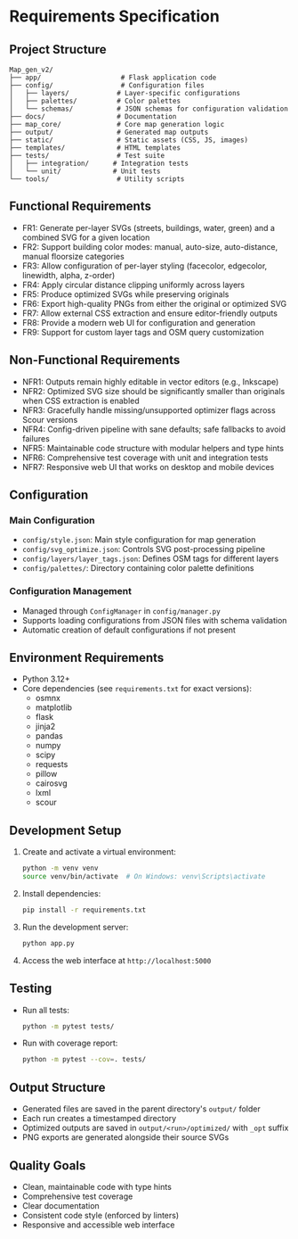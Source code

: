 # Requirements Specification

## Project Structure
```
Map_gen_v2/
├── app/                    # Flask application code
├── config/                 # Configuration files
│   ├── layers/            # Layer-specific configurations
│   ├── palettes/          # Color palettes
│   └── schemas/           # JSON schemas for configuration validation
├── docs/                  # Documentation
├── map_core/              # Core map generation logic
├── output/                # Generated map outputs
├── static/                # Static assets (CSS, JS, images)
├── templates/             # HTML templates
├── tests/                 # Test suite
│   ├── integration/      # Integration tests
│   └── unit/             # Unit tests
└── tools/                 # Utility scripts
```

## Functional Requirements
- FR1: Generate per-layer SVGs (streets, buildings, water, green) and a combined SVG for a given location
- FR2: Support building color modes: manual, auto-size, auto-distance, manual floorsize categories
- FR3: Allow configuration of per-layer styling (facecolor, edgecolor, linewidth, alpha, z-order)
- FR4: Apply circular distance clipping uniformly across layers
- FR5: Produce optimized SVGs while preserving originals
- FR6: Export high-quality PNGs from either the original or optimized SVG
- FR7: Allow external CSS extraction and ensure editor-friendly outputs
- FR8: Provide a modern web UI for configuration and generation
- FR9: Support for custom layer tags and OSM query customization

## Non-Functional Requirements
- NFR1: Outputs remain highly editable in vector editors (e.g., Inkscape)
- NFR2: Optimized SVG size should be significantly smaller than originals when CSS extraction is enabled
- NFR3: Gracefully handle missing/unsupported optimizer flags across Scour versions
- NFR4: Config-driven pipeline with sane defaults; safe fallbacks to avoid failures
- NFR5: Maintainable code structure with modular helpers and type hints
- NFR6: Comprehensive test coverage with unit and integration tests
- NFR7: Responsive web UI that works on desktop and mobile devices

## Configuration

### Main Configuration
- `config/style.json`: Main style configuration for map generation
- `config/svg_optimize.json`: Controls SVG post-processing pipeline
- `config/layers/layer_tags.json`: Defines OSM tags for different layers
- `config/palettes/`: Directory containing color palette definitions

### Configuration Management
- Managed through `ConfigManager` in `config/manager.py`
- Supports loading configurations from JSON files with schema validation
- Automatic creation of default configurations if not present

## Environment Requirements
- Python 3.12+
- Core dependencies (see `requirements.txt` for exact versions):
  - osmnx
  - matplotlib
  - flask
  - jinja2
  - pandas
  - numpy
  - scipy
  - requests
  - pillow
  - cairosvg
  - lxml
  - scour

## Development Setup
1. Create and activate a virtual environment:
   ```bash
   python -m venv venv
   source venv/bin/activate  # On Windows: venv\Scripts\activate
   ```

2. Install dependencies:
   ```bash
   pip install -r requirements.txt
   ```

3. Run the development server:
   ```bash
   python app.py
   ```

4. Access the web interface at `http://localhost:5000`

## Testing
- Run all tests:
  ```bash
  python -m pytest tests/
  ```

- Run with coverage report:
  ```bash
  python -m pytest --cov=. tests/
  ```

## Output Structure
- Generated files are saved in the parent directory's `output/` folder
- Each run creates a timestamped directory
- Optimized outputs are saved in `output/<run>/optimized/` with `_opt` suffix
- PNG exports are generated alongside their source SVGs

## Quality Goals
- Clean, maintainable code with type hints
- Comprehensive test coverage
- Clear documentation
- Consistent code style (enforced by linters)
- Responsive and accessible web interface
